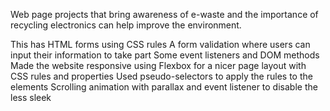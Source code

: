 Web page projects that bring awareness of e-waste and the importance of recycling electronics can help improve the environment. 

This has HTML forms using CSS rules
A form validation where users can input their information to take part 
Some event listeners and DOM methods 
Made the website responsive using Flexbox for a nicer page layout with CSS rules and properties 
Used pseudo-selectors to apply the rules to the elements 
Scrolling animation with parallax and event listener to disable the less sleek 
